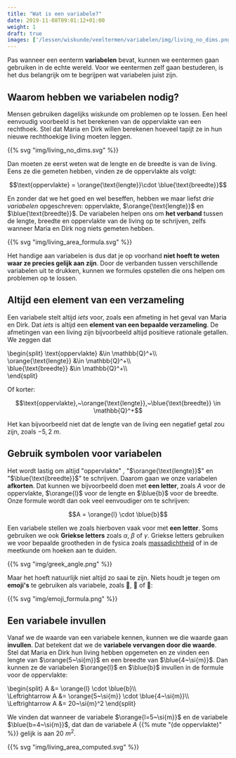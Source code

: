 ```yaml
---
title: "Wat is een variabele?"
date: 2019-11-08T09:01:12+01:00
weight: 1
draft: true
images: ['/lessen/wiskunde/veeltermen/variabelen/img/living_no_dims.png', '/lessen/wiskunde/veeltermen/variabelen/img/living_area_formula.png', '/lessen/wiskunde/veeltermen/variabelen/img/living_area_computed.png']
---
```


Pas wanneer een eenterm **variabelen** bevat, kunnen we eentermen gaan
gebruiken in de echte wereld. Voor we eentermen zelf gaan bestuderen, is het dus
belangrijk om te begrijpen wat variabelen juist zijn.

## Waarom hebben we variabelen nodig?

Mensen gebruiken dagelijks wiskunde om problemen op te lossen. Een heel
eenvoudig voorbeeld is het berekenen van de oppervlakte van een rechthoek. Stel
dat Maria en Dirk willen berekenen hoeveel tapijt ze in hun nieuwe
rechthoekige living moeten leggen.

{{% svg "img/living_no_dims.svg" %}}

Dan moeten ze eerst weten wat de lengte en de breedte is van de living. Eens ze
die gemeten hebben, vinden ze de oppervlakte als volgt:

$$\text{oppervlakte} = \orange{\text{lengte}}\cdot \blue{\text{breedte}}$$

En zonder dat we het goed en wel beseffen, hebben we maar liefst *drie
variabelen* opgeschreven: $\text{oppervlakte}$, $\orange{\text{lengte}}$ en
$\blue{\text{breedte}}$. De variabelen helpen ons om **het verband** tussen de
lengte, breedte en oppervlakte van de living op te schrijven, zelfs wanneer
Maria en Dirk nog niets gemeten hebben.

{{% svg "img/living_area_formula.svg" %}}

Het handige aan variabelen is dus dat je op voorhand **niet hoeft te weten waar
ze precies gelijk aan zijn**. Door de verbanden tussen verschillende
variabelen uit te drukken, kunnen we formules opstellen die ons helpen om
problemen op te lossen.

## Altijd een element van een verzameling

Een variabele stelt altijd *iets* voor, zoals een afmeting in het geval van
Maria en Dirk. Dat *iets* is altijd een **element van een bepaalde
verzameling**. De afmetingen van een living zijn bijvoorbeeld altijd positieve
rationale getallen. We zeggen dat

\begin{split}
    \text{oppervlakte} &\in \mathbb{Q}^+\\\\\
    \orange{\text{lengte}} &\in \mathbb{Q}^+\\\\\
    \blue{\text{breedte}} &\in \mathbb{Q}^+\\\\\
\end{split}

Of korter:

$$\text{oppervlakte},~\orange{\text{lengte}},~\blue{\text{breedte}} \in \mathbb{Q}^+$$

Het kan bijvoorbeeld niet dat de lengte van de living een negatief getal zou
zijn, zoals $-5{,}2~\si{m}$.

## Gebruik symbolen voor variabelen

Het wordt lastig om altijd "$\text{oppervlakte}$" , "$\orange{\text{lengte}}$" en
"$\blue{\text{breedte}}$" te schrijven. Daarom gaan we onze variabelen **afkorten**.
Dat kunnen we bijvoorbeeld doen met **een letter**, zoals $A$ voor de
oppervlakte, $\orange{l}$ voor de lengte en $\blue{b}$ voor de breedte. Onze
formule wordt dan ook veel eenvoudiger om te schrijven:

$$A = \orange{l} \cdot \blue{b}$$

Een variabele stellen we zoals hierboven vaak voor met **een letter**. Soms
gebruiken we ook **Griekse letters** zoals $\alpha$, $\beta$ of $\gamma$.
Griekse letters gebruiken we voor bepaalde grootheden in de fysica zoals
[massadichtheid](/lessen/fysica/grootheden_eenheden/formules_omvormen) of in de
meetkunde om hoeken aan te duiden.

{{% svg "img/greek_angle.png" %}}

Maar het hoeft natuurlijk niet altijd zo saai te zijn. Niets houdt je tegen om
**emoji's** te gebruiken als variabele, zoals :dog:, :elephant: of
:straight_ruler::

{{% svg "img/emoji_formula.png" %}}

## Een variabele invullen

Vanaf we de waarde van een variabele kennen, kunnen we die waarde gaan
**invullen**. Dat betekent dat we de **variabele vervangen door die waarde**.
Stel dat Maria en Dirk hun living hebben opgemeten en ze vinden een lengte van
$\orange{5~\si{m}}$ en een breedte van $\blue{4~\si{m}}$. Dan kunnen ze de
variabelen $\orange{l}$ en $\blue{b}$ invullen in de formule voor de
oppervlakte:

\begin{split}
    A &= \orange{l} \cdot \blue{b}\\\\\
    \Leftrightarrow A &= \orange{5~\si{m}} \cdot \blue{4~\si{m}}\\\\\
    \Leftrightarrow A &= 20~\si{m}^2
\end{split}

We vinden dat wanneer de variabele $\orange{l=5~\si{m}}$ en de variabele
$\blue{b=4~\si{m}}$, dat dan de variabele
$A$ {{% mute "(de oppervlakte)" %}} gelijk is aan $20~\si{m}^2$.

{{% svg "img/living_area_computed.svg" %}}
